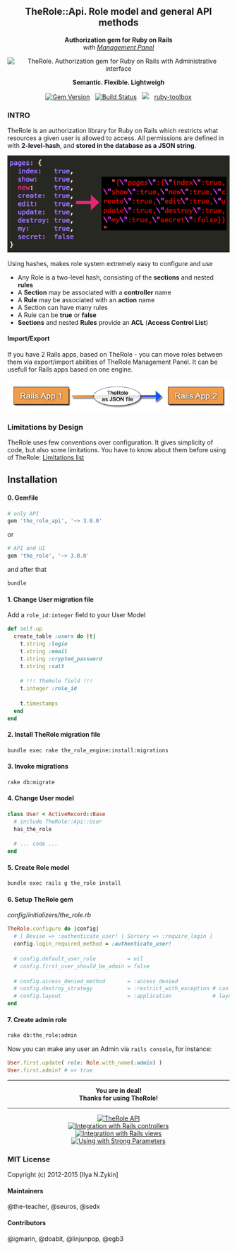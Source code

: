 <h2 align="center" class='center' style="text-align:center">
  TheRole::Api. Role model and general API methods
</h2>

<p align="center" class='center' style="text-align:center">
  <b>Authorization gem for Ruby on Rails</b><br>
  <i>with <a href="https://github.com/TheRole/TheRoleManagementPanelBootstrap3">Management Panel</a></i>
</p>

<p align="center" class='center' style="text-align:center">
  <img src="https://raw.githubusercontent.com/TheRole/TheRoleApi/master/docs/the_role.png" alt="TheRole. Authorization gem for Ruby on Rails with Administrative interface">
</p>

<p align="center" class='center' style="text-align:center">
  <b>Semantic. Flexible. Lightweigh</b>
</p>

<div align="center" class='center' style="text-align:center">

<a href="http://badge.fury.io/rb/the_role"><img src="https://badge.fury.io/rb/the_role.svg" alt="Gem Version" height="18"></a>
&nbsp;
<a href="https://travis-ci.org/TheRole/DummyApp"><img src="https://travis-ci.org/TheRole/DummyApp.svg?branch=master" alt="Build Status" height="18"></a>
&nbsp;
<a href="https://codeclimate.com/github/TheRole/TheRoleApi"><img src="https://codeclimate.com/github/TheRole/TheRoleApi/badges/gpa.svg" /></a>
&nbsp;
<a href="https://www.ruby-toolbox.com/categories/rails_authorization">ruby-toolbox</a>
</div>

### INTRO

TheRole is an authorization library for Ruby on Rails which restricts what resources a given user is allowed to access. All permissions are defined in with **2-level-hash**, and **stored in the database as a JSON string**.

<p align="center" class='center' style="text-align:center">
  <img src="./docs/hash2string.png" alt="TheRole. Authorization gem for Ruby on Rails with Administrative interface">
</p>

Using hashes, makes role system extremely easy to configure and use

* Any Role is a two-level hash, consisting of the <b>sections</b> and nested <b>rules</b>
* A <b>Section</b> may be associated with a <b>controller</b> name
* A <b>Rule</b> may be associated with an <b>action</b> name
* A Section can have many rules
* A Rule can be <b>true</b> or <b>false</b>
* <b>Sections</b> and nested <b>Rules</b> provide an <b>ACL</b> (<b>Access Control List</b>)

#### Import/Export

If you have 2 Rails apps, based on TheRole - you can move roles between them via export/import abilities of TheRole Management Panel.
It can be usefull for Rails apps based on one engine.

<div align="center" class='center' style="text-align:center">
  <img src="./docs/import_export.png" alt="TheRole. Authorization gem for Ruby on Rails with Administrative interface">
</div>

### Limitations by Design

TheRole uses few conventions over configuration.
It gives simplicity of code, but also some limitations.
You have to know about them before using of TheRole:
<a href="https://github.com/TheRole/the_role_api/blob/master/docs/Limitations.md">Limitations list</a>

## Installation

#### 0. Gemfile

```ruby
# only API
gem 'the_role_api', '~> 3.0.0'
```

or

```ruby
# API and UI
gem 'the_role', '~> 3.0.0'
```

and after that

```sh
bundle
```

#### 1. Change User migration file

Add a `role_id:integer` field to your User Model

```ruby
def self.up
  create_table :users do |t|
    t.string :login
    t.string :email
    t.string :crypted_password
    t.string :salt

    # !!! TheRole field !!!
    t.integer :role_id

    t.timestamps
  end
end
```

#### 2. Install TheRole migration file

```sh
bundle exec rake the_role_engine:install:migrations
```

#### 3. Invoke migrations

```sh
rake db:migrate
```

#### 4. Change User model

```ruby
class User < ActiveRecord::Base
  # include TheRole::Api::User
  has_the_role

  # ... code ...
end
```

#### 5. Create Role model

```sh
bundle exec rails g the_role install
```

#### 6. Setup TheRole gem

<i>config/initializers/the_role.rb</i>

```ruby
TheRole.configure do |config|
  # [ Devise => :authenticate_user! | Sorcery => :require_login ]
  config.login_required_method = :authenticate_user!

  # config.default_user_role          = nil
  # config.first_user_should_be_admin = false

  # config.access_denied_method       = :access_denied
  # config.destroy_strategy           = :restrict_with_exception # can be nil
  # config.layout                     = :application             # layout for Management panel
end
```

#### 7. Create admin role

```sh
rake db:the_role:admin
```

Now you can make any user an Admin via `rails console`, for instance:

```ruby
User.first.update( role: Role.with_name(:admin) )
User.first.admin? # => true
```

<hr>

<p align="center" class='center' style="text-align:center">
  <b>
    You are in deal!<br>
    Thanks for using TheRole!
  </b>
</p>

<hr>

<div align="center" class='center' style="text-align:center">
  <a href="https://github.com/TheRole/the_role_api/blob/master/docs/TheRoleAPI.md">
    <img src="https://raw.githubusercontent.com/TheRole/the_role_api/master/docs/api.png?1" alt="TheRole API">
  </a>
</div>

<div align="center" class='center' style="text-align:center">
  <a href="https://github.com/TheRole/the_role_api/blob/master/docs/IntegrationWithRailsControllers.md">
    <img src="https://raw.githubusercontent.com/TheRole/the_role_api/master/docs/int_ctrl.png" alt="Integration with Rails controllers">
  </a>
</div>

<div align="center" class='center' style="text-align:center">
  <a href="https://github.com/TheRole/the_role_api/blob/master/docs/IntegrationWithRailsViews.md">
    <img src="https://raw.githubusercontent.com/TheRole/the_role_api/master/docs/int_views.png" alt="Integration with Rails views">
  </a>
</div>

<div align="center" class='center' style="text-align:center">
  <a href="https://github.com/TheRole/the_role_api/blob/master/docs/UsingWithStrongParameters.md">
    <img src="https://raw.githubusercontent.com/TheRole/the_role_api/master/docs/int_params.png" alt="Using with Strong Parameters">
  </a>
</div>

### MIT License

Copyright (c) 2012-2015 [Ilya N.Zykin]

#### Maintainers

@the-teacher, @seuros, @sedx

#### Contributors

@igmarin, @doabit, @linjunpop, @egb3

